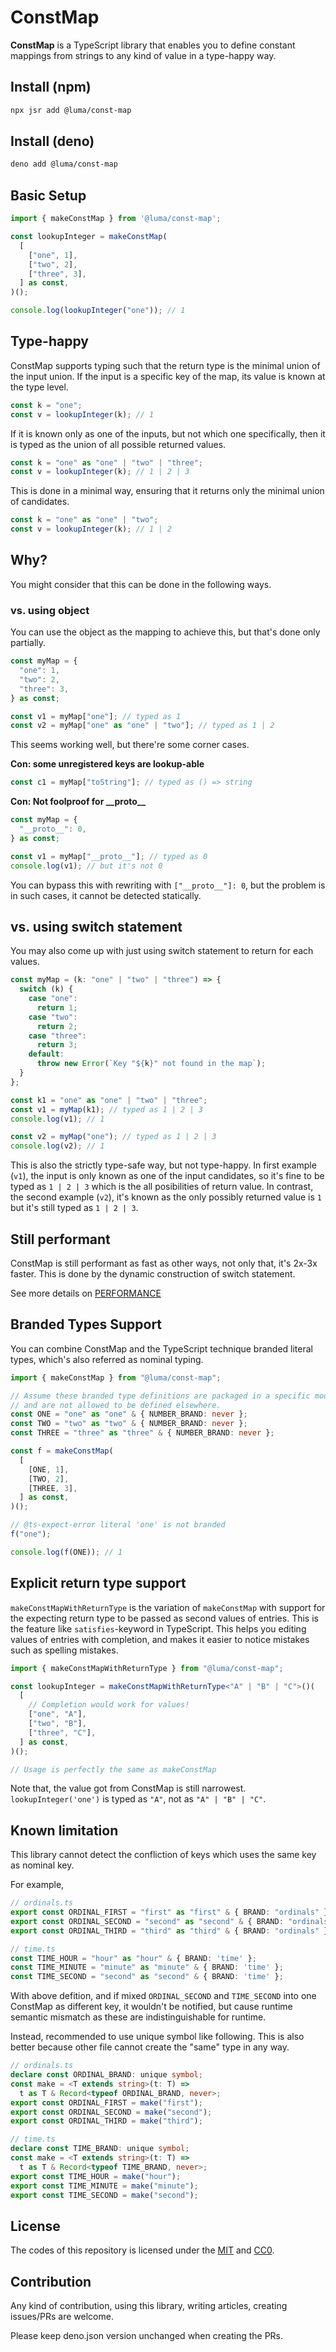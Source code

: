 # ConstMap

**ConstMap** is a TypeScript library that enables you to define constant mappings from strings to any kind of value in a type-happy way.

## Install (npm)

```sh
npx jsr add @luma/const-map
```

## Install (deno)

```sh
deno add @luma/const-map
```

## Basic Setup

```typescript
import { makeConstMap } from '@luma/const-map';

const lookupInteger = makeConstMap(
  [
    ["one", 1],
    ["two", 2],
    ["three", 3],
  ] as const,
)();

console.log(lookupInteger("one")); // 1
```

## Type-happy

ConstMap supports typing such that the return type is the minimal union of the input union.
If the input is a specific key of the map, its value is known at the type level.


```typescript
const k = "one";
const v = lookupInteger(k); // 1
```

If it is known only as one of the inputs, but not which one specifically, then it is typed as the union of all possible returned values.

```typescript
const k = "one" as "one" | "two" | "three";
const v = lookupInteger(k); // 1 | 2 | 3
```

This is done in a minimal way, ensuring that it returns only the minimal union of candidates.

```typescript
const k = "one" as "one" | "two";
const v = lookupInteger(k); // 1 | 2
```

## Why?

You might consider that this can be done in the following ways.

### vs. using object

You can use the object as the mapping to achieve this, but that's done only partially.

```typescript
const myMap = {
  "one": 1,
  "two": 2,
  "three": 3,
} as const;

const v1 = myMap["one"]; // typed as 1
const v2 = myMap["one" as "one" | "two"]; // typed as 1 | 2
```

This seems working well, but there're some corner cases.

**Con: some unregistered keys are lookup-able**

```typescript
const c1 = myMap["toString"]; // typed as () => string
```

**Con: Not foolproof for \_\_proto\_\_**

```typescript
const myMap = {
  "__proto__": 0,
} as const;

const v1 = myMap["__proto__"]; // typed as 0
console.log(v1); // but it's not 0
```

You can bypass this with rewriting with `["__proto__"]: 0`, but the problem is in such cases, it cannot be detected statically.


## vs. using switch statement

You may also come up with just using switch statement to return for each values.

```ts
const myMap = (k: "one" | "two" | "three") => {
  switch (k) {
    case "one":
      return 1;
    case "two":
      return 2;
    case "three":
      return 3;
    default:
      throw new Error(`Key "${k}" not found in the map`);
  }
};

const k1 = "one" as "one" | "two" | "three";
const v1 = myMap(k1); // typed as 1 | 2 | 3
console.log(v1); // 1

const v2 = myMap("one"); // typed as 1 | 2 | 3
console.log(v2); // 1
```

This is also the strictly type-safe way, but not type-happy.
In first example (`v1`), the input is only known as one of the input candidates, so it's fine to be typed as `1 | 2 | 3` which is the all posibilities of return value.
In contrast, the second example (`v2`), it's known as the only possibly returned value is `1` but it's still typed as `1 | 2 | 3`.

## Still performant

ConstMap is still performant as fast as other ways, not only that, it's 2x-3x faster.
This is done by the dynamic construction of switch statement.

See more details on [PERFORMANCE](./PERFORMANCE.md)

## Branded Types Support

You can combine ConstMap and the TypeScript technique branded literal types, which's also referred as nominal typing.

```ts
import { makeConstMap } from "@luma/const-map";

// Assume these branded type definitions are packaged in a specific module
// and are not allowed to be defined elsewhere.
const ONE = "one" as "one" & { NUMBER_BRAND: never };
const TWO = "two" as "two" & { NUMBER_BRAND: never };
const THREE = "three" as "three" & { NUMBER_BRAND: never };

const f = makeConstMap(
  [
    [ONE, 1],
    [TWO, 2],
    [THREE, 3],
  ] as const,
)();

// @ts-expect-error literal 'one' is not branded
f("one");

console.log(f(ONE)); // 1
```

## Explicit return type support

`makeConstMapWithReturnType` is the variation of `makeConstMap` with support for the expecting return type to be passed as second values of entries.
This is the feature like `satisfies`-keyword in TypeScript. This helps you editing values of entries with completion, and makes it easier to notice mistakes such as spelling mistakes.

```ts
import { makeConstMapWithReturnType } from "@luma/const-map";

const lookupInteger = makeConstMapWithReturnType<"A" | "B" | "C">()(
  [
    // Completion would work for values!
    ["one", "A"],
    ["two", "B"],
    ["three", "C"],
  ] as const,
)();

// Usage is perfectly the same as makeConstMap
```

Note that, the value got from ConstMap is still narrowest. `lookupInteger('one')` is typed as `"A"`, not as `"A" | "B" | "C"`.

## Known limitation

This library cannot detect the confliction of keys which uses the same key as nominal key.

For example,

```ts
// ordinals.ts
export const ORDINAL_FIRST = "first" as "first" & { BRAND: "ordinals" };
export const ORDINAL_SECOND = "second" as "second" & { BRAND: "ordinals" };
export const ORDINAL_THIRD = "third" as "third" & { BRAND: "ordinals" };

// time.ts
const TIME_HOUR = "hour" as "hour" & { BRAND: 'time' };
const TIME_MINUTE = "minute" as "minute" & { BRAND: 'time' };
const TIME_SECOND = "second" as "second" & { BRAND: 'time' };
```

With above defition, and if mixed `ORDINAL_SECOND` and `TIME_SECOND` into one ConstMap as different key, it wouldn't be notified, but cause runtime semantic mismatch as these are indistinguishable for runtime.

Instead, recommended to use unique symbol like following. This is also better because other file cannot create the "same" type in any way.

```ts
// ordinals.ts
declare const ORDINAL_BRAND: unique symbol;
const make = <T extends string>(t: T) =>
  t as T & Record<typeof ORDINAL_BRAND, never>;
export const ORDINAL_FIRST = make("first");
export const ORDINAL_SECOND = make("second");
export const ORDINAL_THIRD = make("third");

// time.ts
declare const TIME_BRAND: unique symbol;
const make = <T extends string>(t: T) =>
  t as T & Record<typeof TIME_BRAND, never>;
export const TIME_HOUR = make("hour");
export const TIME_MINUTE = make("minute");
export const TIME_SECOND = make("second");
```

## License

The codes of this repository is licensed under the [MIT](https://github.com/LumaKernel/const-map-ts?tab=MIT-2-ov-file) and [CC0](https://github.com/LumaKernel/const-map-ts?tab=CC0-1.0-1-ov-file).

## Contribution

Any kind of contribution, using this library, writing articles, creating issues/PRs are welcome.

Please keep deno.json version unchanged when creating the PRs.
